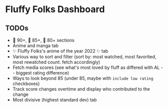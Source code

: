 # Fluffy Folks Dashboard

## TODOs

- 🏅 90+, 🥈 85+, 🥉 80+ sections
- Anime and manga tab
- ✨  Fluffy Folks's anime of the year 2022 ✨ tab
- Various way to sort and filter (sort by: most watched, most favorited, most rewatched count. fetch accordingly)
- Fetch media scores (see what's most loved by fluff as differed with AL -- biggest rating difference)
- Ways to look beyond 85 (under 85, maybe with `include low rating` checkboxes)
- Track score changes overtime and display who contributed to the change
- Most divisive (highest standard dev) tab
